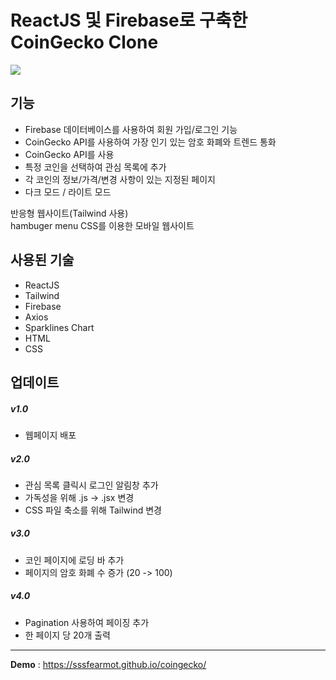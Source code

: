 # ReactJS 및 Firebase로 구축한 CoinGecko Clone
<img src="https://img.shields.io/badge/CSS3-#1572B6?style=flat-square&logo=http://www.w3.org/2000/svg&logoColor=#1572B6"/>

## 기능
- Firebase 데이터베이스를 사용하여 회원 가입/로그인 기능
- CoinGecko API를 사용하여 가장 인기 있는 암호 화폐와 트렌드 통화
- CoinGecko API를 사용
- 특정 코인을 선택하여 관심 목록에 추가
- 각 코인의 정보/가격/변경 사항이 있는 지정된 페이지
- 다크 모드 / 라이트 모드

반응형 웹사이트(Tailwind 사용)</br>
hambuger menu CSS를 이용한 모바일 웹사이트

## 사용된 기술
- ReactJS
- Tailwind
- Firebase
- Axios
- Sparklines Chart
- HTML
- CSS

## 업데이트

##### v1.0
- 웹페이지 배포

##### v2.0
- 관심 목록 클릭시 로그인 알림창 추가
- 가독성을 위해 .js -> .jsx 변경
- CSS 파일 축소를 위해 Tailwind 변경

##### v3.0
- 코인 페이지에 로딩 바 추가
- 페이지의 암호 화폐 수 증가 (20 -> 100)

##### v4.0
- Pagination 사용하여 페이징 추가
- 한 페이지 당 20개 출력

***
**Demo** : <https://sssfearmot.github.io/coingecko/>